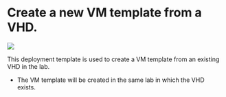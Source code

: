 # Create a new VM template from a VHD.

<a href="https://portal.azure.com/#create/Microsoft.Template/uri/https%3A%2F%2Fraw.githubusercontent.com%2Fazure%2Fazure-devtestlab%2Fmaster%2FRM%20Templates%2F201-dtl-create-vmtemplate-from-vhd%2Fazuredeploy.json" target="_blank">
    <img src="http://azuredeploy.net/deploybutton.png"/>
</a>


This deployment template is used to create a VM template from an existing VHD in the lab.
- The VM template will be created in the same lab in which the VHD exists.
